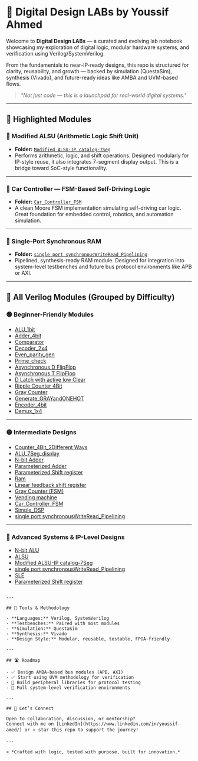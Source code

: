 # 🚀 Digital Design LABs by Youssif Ahmed

Welcome to **Digital Design LABs** — a curated and evolving lab notebook showcasing my exploration of digital logic, modular hardware systems, and verification using Verilog/SystemVerilog.

From the fundamentals to near-IP-ready designs, this repo is structured for clarity, reusability, and growth — backed by simulation (QuestaSim), synthesis (Vivado), and future-ready ideas like AMBA and UVM-based flows.

> *"Not just code — this is a launchpad for real-world digital systems."*

---

## 📌 Highlighted Modules

### 🔁 Modified ALSU (Arithmetic Logic Shift Unit)
- **Folder:** [`Modified ALSU-IP catalog-7Seg`](./Modified%20ALSU-IP%20catalog-7Seg)
- Performs arithmetic, logic, and shift operations. Designed modularly for IP-style reuse, it also integrates 7-segment display output. This is a bridge toward SoC-style functionality.

---

### 🚗 Car Controller — FSM-Based Self-Driving Logic
- **Folder:** [`Car_Controller_FSM`](./Car_Controller_FSM)  
- A clean Moore FSM implementation simulating self-driving car logic. Great foundation for embedded control, robotics, and automation simulation.

---

### 🧠 Single-Port Synchronous RAM
- **Folder:** [`single port synchronousWriteRead_Pipelining`](./single%20port%20synchronousWriteRead_Pipelining)  
- Pipelined, synthesis-ready RAM module. Designed for integration into system-level testbenches and future bus protocol environments like APB or AXI.

---

## 📁 All Verilog Modules (Grouped by Difficulty)

### 🟢 Beginner-Friendly Modules
- [ALU_1bit](./ALU_1bit.v)
- [Adder_4bit](./Adder_4bit.v)
- [Comparator](./Comparator.v)
- [Decoder_2x4](./Decoder_2x4.v)
- [Even_parity_gen](./Even_parity_gen.v)
- [Prime_check](./Prime_check.v)
- [Asynchronous D FlipFlop](./Asynchronous%20D%20FlipFlop)
- [Asynchronous T FlipFlop](./Asynchronous%20T%20FlipFlop)
- [D Latch with active low Clear](./D%20Latch%20with%20active%20low%20Clear)
- [Ripple Counter 4Bit](./Ripple%20Counter%204Bit)
- [Gray Counter](./Gray%20Counter)
- [Generate_GRAYandONEHOT](./Generate_GRAYandONEHOT)
- [Encoder_4bit](./Encoder_4bit)
- [Demux_1x4](./Demux_1x4)


---

### 🟡 Intermediate Designs
- [Counter_4Bit_2Different Ways](./Counter_4Bit_2Different%20Ways)
- [ALU_7Seg_display](./ALU_7Seg_display)
- [N-bit Adder](./N-bit%20Adder)
- [Parameterized Adder](./Parameterized%20Adder)
- [Parameterized Shift register](./Parameterized%20Shift%20register)
- [Ram](./Ram)
- [Linear feedback shift register](./Linear%20feedback%20shift%20register)
- [Gray Counter (FSM)](./Gray%20Counter)
- [Vending machine](./Vending%20machine)
- [Car_Controller_FSM](./Car_Controller_FSM)
- [Simple_DSP](./Simple_DSP)
- [single port synchronousWriteRead_Pipelining](./single%20port%20synchronousWriteRead_Pipelining)


---

### 🔴 Advanced Systems & IP-Level Designs
- [N-bit ALU](./N-bit%20ALU)
- [ALSU](./ALSU)
- [Modified ALSU-IP catalog-7Seg](./Modified%20ALSU-IP%20catalog-7Seg)
- [single port synchronousWriteRead_Pipelining](./single%20port%20synchronousWriteRead_Pipelining)
- [SLE](./SLE)
- [Parameterized Shift register](./Parameterized%20Shift%20register)
```

---

## 🧪 Tools & Methodology

- **Languages:** Verilog, SystemVerilog  
- **Testbenches:** Paired with most modules  
- **Simulation:** QuestaSim  
- **Synthesis:** Vivado  
- **Design Style:** Modular, reusable, testable, FPGA-friendly

---

## 🛣 Roadmap

- ✅ Design AMBA-based bus modules (APB, AXI)
- ✅ Start using UVM methodology for verification
- 🚧 Build peripheral libraries for protocol testing
- 🚧 Full system-level verification environments

---

## 🙌 Let’s Connect

Open to collaboration, discussion, or mentorship?  
Connect with me on [LinkedIn](https://www.linkedin.com/in/youssif-amed/) or ⭐ star this repo to support the journey!

---

> *Crafted with logic, tested with purpose, built for innovation.*
